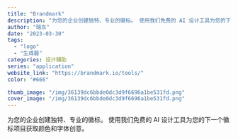 ```yaml
---
title: "Brandmark"
description: "为您的企业创建独特、专业的徽标。 使用我们免费的 AI 设计工具为您的下一个徽标项目获取颜色和字体创意。"
author: "瑞东"
date: "2023-03-30"
tags:
  - "logo"
  - "生成器"
categories: 设计辅助
series: "application"
website_link: "https://brandmark.io/tools/"
color: "#666"

thumb_image: "/img/36139dc6bbde0dc3d9f6696a1be531fd.png"
cover_image: "/img/36139dc6bbde0dc3d9f6696a1be531fd.png"
---
```


为您的企业创建独特、专业的徽标。 使用我们免费的 AI 设计工具为您的下一个徽标项目获取颜色和字体创意。